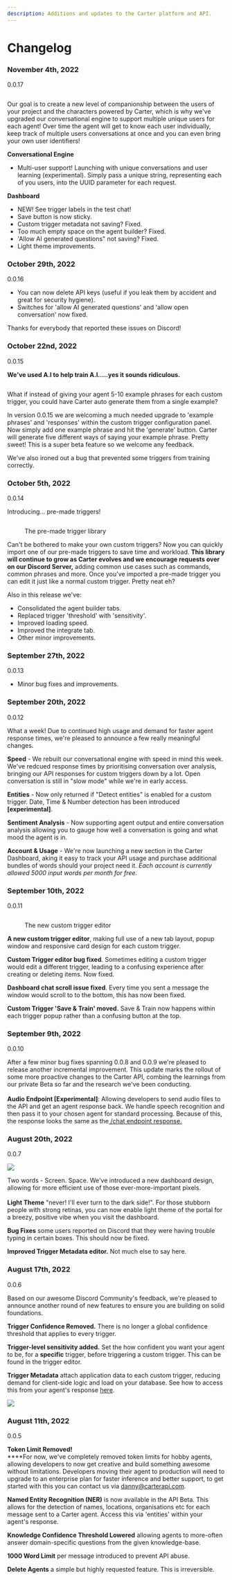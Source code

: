 ```yaml
---
description: Additions and updates to the Carter platform and API.
---
```


# Changelog

### November 4th, 2022

0.0.17&#x20;

<figure><img src=".gitbook/assets/CONVERSATIONAL AI (1).png" alt=""><figcaption></figcaption></figure>

Our goal is to create a new level of companionship between the users of your project and the characters powered by Carter, which is why we've upgraded our conversational engine to support multiple unique users for each agent! Over time the agent will get to know each user individually, keep track of multiple users conversations at once and you can even bring your own user identifiers!

**Conversational Engine**

* Multi-user support! Launching with unique conversations and user learning (experimental). Simply pass a unique string, representing each of you users, into the UUID parameter for each request.

**Dashboard**

* NEW! See trigger labels in the test chat!
* Save button is now sticky.
* Custom trigger metadata not saving? Fixed.
* Too much empty space on the agent builder? Fixed.
* 'Allow AI generated questions" not saving? Fixed.
* Light theme improvements.

### October 29th, 2022

0.0.16

* You can now delete API keys (useful if you leak them by accident and great for security hygiene).
* Switches for 'allow AI generated questions' and 'allow open conversation' now fixed.

Thanks for everybody that reported these issues on Discord!

### October 22nd, 2022

0.0.15

**We've used A.I to help train A.I.....yes it sounds ridiculous.**&#x20;

<figure><img src=".gitbook/assets/CONVERSATIONAL AI.png" alt=""><figcaption></figcaption></figure>

What if instead of giving your agent 5-10 example phrases for each custom trigger, you could have Carter auto generate them from a single example?&#x20;

In version 0.0.15 we are welcoming a much needed upgrade to 'example phrases' and 'responses' within the custom trigger configuration panel. Now simply add one example phrase and hit the 'generate' button. Carter will generate five different ways of saying your example phrase. Pretty sweet! This is a super beta feature so we welcome any feedback.&#x20;

We've also ironed out a bug that prevented some triggers from training correctly.

### October 5th, 2022

0.0.14

Introducing... pre-made triggers!

<figure><img src=".gitbook/assets/screely-1664982232803.png" alt=""><figcaption><p>The pre-made trigger library</p></figcaption></figure>

Can't be bothered to make your own custom triggers? Now you can quickly import one of our pre-made triggers to save time and workload. **This library will continue to grow as Carter evolves and we encourage requests over on our Discord Server,** adding common use cases such as commands, common phrases and more. Once you've imported a pre-made trigger you can edit it just like a normal custom trigger. Pretty neat eh?

Also in this release we've:

* Consolidated the agent builder tabs.
* Replaced trigger 'threshold' with 'sensitivity'.
* Improved loading speed.
* Improved the integrate tab.
* Other minor improvements.

### September 27th, 2022

0.0.13&#x20;

* Minor bug fixes and improvements.

### September 20th, 2022

0.0.12

What a week! Due to continued high usage and demand for faster agent response times, we're pleased to announce a few really meaningful changes.

**Speed** - We rebuilt our conversational engine with speed in mind this week. We've redcued response times by prioritising conversation over analysis, bringing our API responses for custom triggers down by a lot. Open conversation is still in "slow mode" while we're in early access.

**Entities** - Now only returned if "Detect entities" is enabled for a custom trigger. Date, Time & Number detection has been introduced **\[experimental]**.

**Sentiment Analysis** - Now supporting agent output and entire conversation analysis allowing you to gauge how well a conversation is going and what mood the agent is in.

**Account & Usage** - We're now launching a new section in the Carter Dashboard, aking it easy to track your API usage and purchase additional bundles of words should your project need it. _Each account is currently allowed 5000 input words per month for free._

### September 10th, 2022

0.0.11

<figure><img src=".gitbook/assets/Untitled design (1).gif" alt=""><figcaption><p>The new custom trigger editor</p></figcaption></figure>

**A new custom trigger editor**, making full use of a new tab layout, popup window and responsive card design for each custom trigger.&#x20;

**Custom Trigger editor bug fixed**. Sometimes editing a custom trigger would edit a different trigger, leading to a confusing experience after creating or deleting items. Now fixed.

**Dashboard chat scroll issue fixed**. Every time you sent a message the window would scroll to to the bottom, this has now been fixed.

**Custom Trigger 'Save & Train' moved.** Save & Train now happens within each trigger popup rather than a confusing button at the top.&#x20;

### September 9th, 2022

0.0.10

After a few minor bug fixes spanning 0.0.8 and 0.0.9 we're pleased to release another incremental improvement. This update marks the rollout of some more proactive changes to the Carter API, combing the learnings from our private Beta so far and the research we've been conducting. \
\
**Audio Endpoint \[Experimental]**: Allowing developers to send audio files to the API and get an agent response back. We handle speech recognition and then pass it to your chosen agent for standard processing. Because of this, the response looks the same as the[ /chat endpoint response.](carter-api/api-response.md)

### **August 20th, 2022**

0.0.7

![](<.gitbook/assets/meet lari. (1).png>)

Two words - Screen. Space. We've introduced a new dashboard design, allowing for more efficient use of those ever-more-important pixels. \
\
**Light Theme** "never! I'll ever turn to the dark side!". For those stubborn people with strong retinas, you can now enable light theme of the portal for a breezy, positive vibe when you visit the dashboard.

**Bug Fixes** some users reported on Discord that they were having trouble typing in certain boxes. This should now be fixed.

**Improved Trigger Metadata editor.** Not much else to say here.&#x20;

### **August 17th, 2022**

0.0.6

Based on our awesome Discord Community's feedback, we're pleased to announce another round of new features to ensure you are building on solid foundations.

**Trigger Confidence Removed.** There is no longer a global confidence threshold that applies to every trigger.&#x20;

**Trigger-level sensitivity added.** Set the how confident you want your agent to be, for a **specific** trigger, before triggering a custom trigger. This can be found in the trigger editor.

**Trigger Metadata** attach application data to each custom trigger, reducing demand for client-side logic and load on your database. See how to access this from your agent's response [here](carter-api/api-response.md).

![](<.gitbook/assets/Screenshot 2022-08-17 at 13.11.17.png>)



### **August 11th, 2022**

0.0.5

**Token Limit Removed!** \
****For now, we've completely removed token limits for hobby agents, allowing developers to now get creative and build something awesome without limitations. Developers moving their agent to production will need to upgrade to an enterprise plan for faster inference and better support, to get started with this you can contact us via danny@carterapi.com.

**Named Entity Recognition (NER)** is now available in the API Beta. This allows for the detection of names, locations, organisations etc for each message sent to a Carter agent. Access this via 'entities' within your agent's response.

**Knowledge Confidence Threshold Lowered** allowing agents to more-often answer domain-specific questions from the given knowledge-base.

**1000 Word Limit** per message introduced to prevent API abuse.

**Delete Agents** a simple but highly requested feature. This is irreversible.
